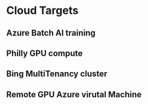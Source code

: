 # Cloud Targets

## Azure Batch AI training
## Philly GPU compute
## Bing MultiTenancy cluster
## Remote GPU Azure virutal Machine

